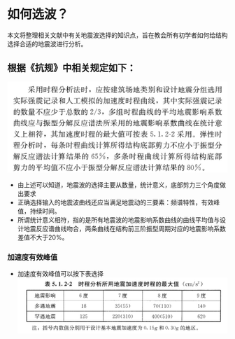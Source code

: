 # 如何选波？
本文将整理相关文献中有关地震波选择的知识点，旨在教会所有初学者如何给结构选择合适的地震波进行分析。
## 根据《抗规》中相关规定如下：
![](./figure/规范01.jpg)

* 由上述可以知道，地震波的选择主要从数量，统计意义，底部剪力三个角度做出要求
* 正确选择输入的地震波曲线还应当满足地震动的三要素：频谱特性，有效峰值，持续时间。
* 所谓统计意义相符，指的是所有地震波的地震影响系数曲线的曲线平均值与设计地震反应谱曲线吻合，两条曲线在结构前三阶振型周期对应的地震影响系数差值不大于20%。
### 加速度有效峰值
* 加速度有效峰值可以按下表选择
![](./figure/规范02.jpg)